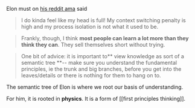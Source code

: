 Elon must on [his reddit ama](https://www.reddit.com/r/IAmA/comments/2rgsan/i_am_elon_musk_ceocto_of_a_rocket_company_ama/) said 

> I do kinda feel like my head is full! My context switching penalty is high and my process isolation is not what it used to be.

> Frankly, though, I think **most people can learn a lot more than they think they can**. They sell themselves short without trying.

> One bit of advice: it is important to** view knowledge as sort of a semantic tree **-- make sure you understand the fundamental principles, ie the trunk and big branches, before you get into the leaves/details or there is nothing for them to hang on to.

The semantic tree of Elon is where we root our basis of understanding. 

For him, it is rooted in **physics**. It is a form of [[first principles thinking]]. 